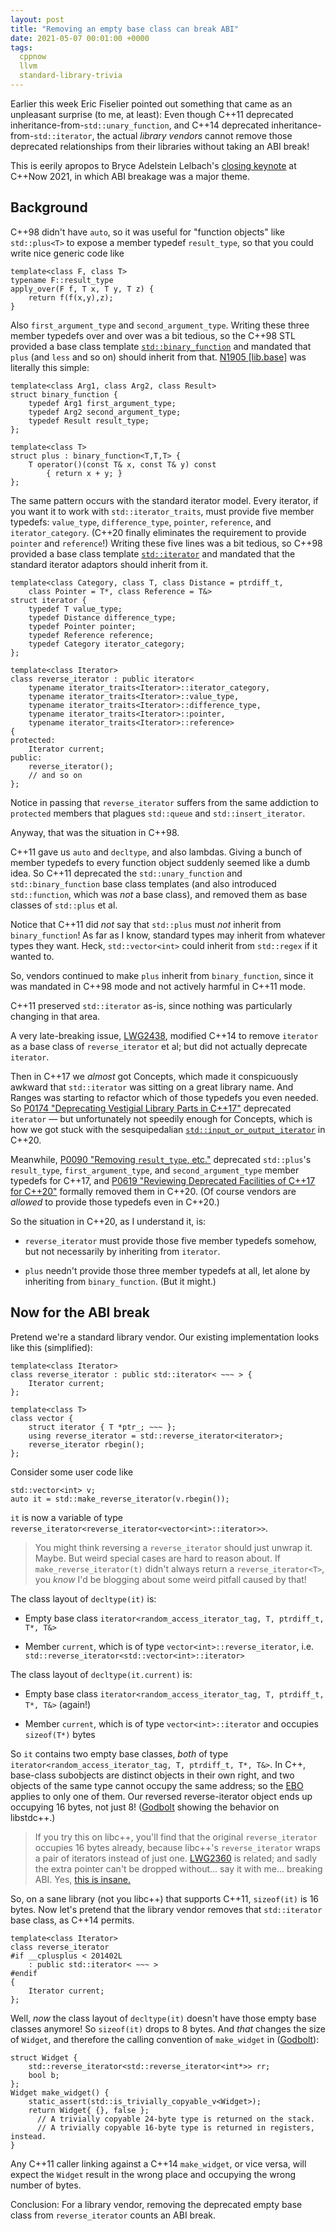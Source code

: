 ```yaml
---
layout: post
title: "Removing an empty base class can break ABI"
date: 2021-05-07 00:01:00 +0000
tags:
  cppnow
  llvm
  standard-library-trivia
---
```


Earlier this week Eric Fiselier pointed out something that came as an unpleasant surprise
(to me, at least): Even though C++11 deprecated inheritance-from-`std::unary_function`,
and C++14 deprecated inheritance-from-`std::iterator`, the actual _library vendors_
cannot remove those deprecated relationships from their libraries without taking an ABI break!

This is eerily apropos to Bryce Adelstein Lelbach's [closing keynote](https://cppnow2021.sched.com/event/ixTG)
at C++Now 2021, in which ABI breakage was a major theme.


## Background

C++98 didn't have `auto`, so it was useful for "function objects" like `std::plus<T>`
to expose a member typedef `result_type`, so that you could write nice generic code like

    template<class F, class T>
    typename F::result_type
    apply_over(F f, T x, T y, T z) {
        return f(f(x,y),z);
    }

Also `first_argument_type` and `second_argument_type`. Writing these three member typedefs over
and over was a bit tedious, so the C++98 STL provided a base class template
[`std::binary_function`](https://en.cppreference.com/w/cpp/utility/functional/binary_function)
and mandated that `plus` (and `less` and so on) should inherit from that.
[N1905 [lib.base]](http://www.open-std.org/jtc1/sc22/wg21/docs/papers/2005/n1905.pdf) was literally
this simple:

    template<class Arg1, class Arg2, class Result>
    struct binary_function {
        typedef Arg1 first_argument_type;
        typedef Arg2 second_argument_type;
        typedef Result result_type;
    };

    template<class T>
    struct plus : binary_function<T,T,T> {
        T operator()(const T& x, const T& y) const
            { return x + y; }
    };

The same pattern occurs with the standard iterator model. Every iterator, if you want it
to work with `std::iterator_traits`, must provide five member typedefs: `value_type`, `difference_type`,
`pointer`, `reference`, and `iterator_category`. (C++20 finally eliminates the requirement
to provide `pointer` and `reference`!) Writing these five lines was a bit tedious, so C++98
provided a base class template [`std::iterator`](https://en.cppreference.com/w/cpp/iterator/iterator)
and mandated that the standard iterator adaptors should inherit from it.

    template<class Category, class T, class Distance = ptrdiff_t,
        class Pointer = T*, class Reference = T&>
    struct iterator {
        typedef T value_type;
        typedef Distance difference_type;
        typedef Pointer pointer;
        typedef Reference reference;
        typedef Category iterator_category;
    };

    template<class Iterator>
    class reverse_iterator : public iterator<
        typename iterator_traits<Iterator>::iterator_category,
        typename iterator_traits<Iterator>::value_type,
        typename iterator_traits<Iterator>::difference_type,
        typename iterator_traits<Iterator>::pointer,
        typename iterator_traits<Iterator>::reference>
    {
    protected:
        Iterator current;
    public:
        reverse_iterator();
        // and so on
    };

Notice in passing that `reverse_iterator` suffers from the same addiction
to `protected` members that plagues `std::queue` and `std::insert_iterator`.

Anyway, that was the situation in C++98.

C++11 gave us `auto` and `decltype`, and also lambdas. Giving
a bunch of member typedefs to every function object suddenly seemed like
a dumb idea. So C++11 deprecated the `std::unary_function` and `std::binary_function`
base class templates (and also introduced `std::function`, which was
_not_ a base class), and removed them as base classes of `std::plus` et al.

Notice that C++11 did _not_ say that `std::plus` must _not_
inherit from `binary_function`! As far as I know, standard types may inherit
from whatever types they want. Heck, `std::vector<int>` could inherit from `std::regex`
if it wanted to.

So, vendors continued to make `plus` inherit from `binary_function`, since it
was mandated in C++98 mode and not actively harmful in C++11 mode.

C++11 preserved `std::iterator` as-is, since nothing was particularly
changing in that area.

A very late-breaking issue, [LWG2438](https://cplusplus.github.io/LWG/issue2438),
modified C++14 to remove `iterator` as a base class of `reverse_iterator` et al;
but did not actually deprecate `iterator`.

Then in C++17 we _almost_ got Concepts, which made it conspicuously awkward that `std::iterator`
was sitting on a great library name. And Ranges was starting to refactor which
of those typedefs you even needed. So
[P0174 "Deprecating Vestigial Library Parts in C++17"](http://www.open-std.org/jtc1/sc22/wg21/docs/papers/2016/p0174r2.html#2.1)
deprecated `iterator` — but unfortunately not speedily enough for Concepts, which is how we
got stuck with the sesquipedalian [`std::input_or_output_iterator`](https://en.cppreference.com/w/cpp/iterator/input_or_output_iterator)
in C++20.

Meanwhile, [P0090 "Removing `result_type`, etc."](http://www.open-std.org/jtc1/sc22/wg21/docs/papers/2015/p0090r0.htm)
deprecated `std::plus`'s `result_type`, `first_argument_type`, and `second_argument_type`
member typedefs for C++17, and
[P0619 "Reviewing Deprecated Facilities of C++17 for C++20"](http://www.open-std.org/jtc1/sc22/wg21/docs/papers/2018/p0619r4.html)
formally removed them in C++20.
(Of course vendors are _allowed_ to provide those typedefs even in C++20.)

So the situation in C++20, as I understand it, is:

- `reverse_iterator` must provide those five member typedefs somehow, but not necessarily by inheriting from `iterator`.

- `plus` needn't provide those three member typedefs at all, let alone by inheriting from `binary_function`. (But it might.)


## Now for the ABI break

Pretend we're a standard library vendor. Our existing implementation looks like this (simplified):

    template<class Iterator>
    class reverse_iterator : public std::iterator< ~~~ > {
        Iterator current;
    };

    template<class T>
    class vector {
        struct iterator { T *ptr_; ~~~ };
        using reverse_iterator = std::reverse_iterator<iterator>;
        reverse_iterator rbegin();
    };

Consider some user code like

    std::vector<int> v;
    auto it = std::make_reverse_iterator(v.rbegin());

`it` is now a variable of type `reverse_iterator<reverse_iterator<vector<int>::iterator>>`.

> You might think reversing a `reverse_iterator` should just unwrap it. Maybe. But
> weird special cases are hard to reason about. If `make_reverse_iterator(t)` didn't always
> return a `reverse_iterator<T>`, you _know_ I'd be blogging about some weird pitfall
> caused by that!

The class layout of `decltype(it)` is:

- Empty base class `iterator<random_access_iterator_tag, T, ptrdiff_t, T*, T&>`

- Member `current`, which is of type `vector<int>::reverse_iterator`, i.e.
    `std::reverse_iterator<std::vector<int>::iterator>`

The class layout of `decltype(it.current)` is:

- Empty base class `iterator<random_access_iterator_tag, T, ptrdiff_t, T*, T&>` (again!)

- Member `current`, which is of type `vector<int>::iterator` and occupies `sizeof(T*)` bytes

So `it` contains two empty base classes, _both_ of type
`iterator<random_access_iterator_tag, T, ptrdiff_t, T*, T&>`. In C++, base-class subobjects
are distinct objects in their own right, and two objects of the same type cannot occupy the same
address; so the [EBO](/blog/2019/08/02/the-tough-guide-to-cpp-acronyms/#ebo-ebco) applies to
only one of them. Our reversed reverse-iterator object ends up occupying 16 bytes, not just 8!
([Godbolt](https://godbolt.org/z/7a946Tx6K) showing the behavior on libstdc++.)

> If you try this on libc++, you'll find that the original `reverse_iterator` occupies 16 bytes
> already, because libc++'s `reverse_iterator` wraps a pair of iterators instead of just one.
> [LWG2360](https://cplusplus.github.io/LWG/issue2360) is related; and sadly the extra pointer
> can't be dropped without... say it with me... breaking ABI. Yes, [this is insane.](https://godbolt.org/z/4PcMzPrb9)

So, on a sane library (not you libc++) that supports C++11, `sizeof(it)` is 16 bytes.
Now let's pretend that the library vendor removes that `std::iterator` base class,
as C++14 permits.

    template<class Iterator>
    class reverse_iterator
    #if __cplusplus < 201402L
        : public std::iterator< ~~~ >
    #endif
    {
        Iterator current;
    };

Well, _now_ the class layout of `decltype(it)` doesn't have those empty base classes
anymore! So `sizeof(it)` drops to 8 bytes. And _that_ changes the size of `Widget`,
and therefore the calling convention of `make_widget` in
([Godbolt](https://godbolt.org/z/n499TnGab)):

    struct Widget {
        std::reverse_iterator<std::reverse_iterator<int*>> rr;
        bool b;
    };
    Widget make_widget() {
        static_assert(std::is_trivially_copyable_v<Widget>);
        return Widget{ {}, false };
          // A trivially copyable 24-byte type is returned on the stack.
          // A trivially copyable 16-byte type is returned in registers, instead.
    }

Any C++11 caller linking against a C++14 `make_widget`, or vice versa, will expect
the `Widget` result in the wrong place and occupying the wrong number of bytes.

Conclusion: For a library vendor, removing the deprecated empty base class from
`reverse_iterator` counts an ABI break.
